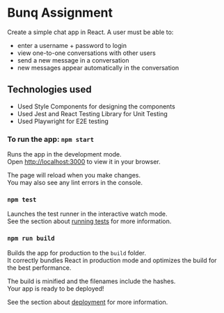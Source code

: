 # Bunq Assignment

Create a simple chat app in React. A user must be able to:

- enter a username + password to login
- view one-to-one conversations with other users
- send a new message in a conversation
- new messages appear automatically in the conversation

## Technologies used

- Used Style Components for designing the components
- Used Jest and React Testing Library for Unit Testing
- Used Playwright for E2E testing

### To run the app: `npm start`

Runs the app in the development mode.\
Open [http://localhost:3000](http://localhost:3000) to view it in your browser.

The page will reload when you make changes.\
You may also see any lint errors in the console.

### `npm test`

Launches the test runner in the interactive watch mode.\
See the section about [running tests](https://facebook.github.io/create-react-app/docs/running-tests) for more information.

### `npm run build`

Builds the app for production to the `build` folder.\
It correctly bundles React in production mode and optimizes the build for the best performance.

The build is minified and the filenames include the hashes.\
Your app is ready to be deployed!

See the section about [deployment](https://facebook.github.io/create-react-app/docs/deployment) for more information.
